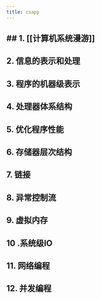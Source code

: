 ```yaml
---
title: csapp
---
```


## ## 1. [[计算机系统漫游]]
## 2. 信息的表示和处理
## 3. 程序的机器级表示
## 4. 处理器体系结构
## 5. 优化程序性能
## 6. 存储器层次结构
## 7. 链接
## 8. 异常控制流
## 9. 虚拟内存
## 10 .系统级IO
## 11. 网络编程
## 12. 并发编程